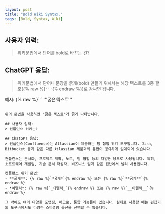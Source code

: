 ```yaml
---
layout: post
title: "Bold Wiki Syntax."
tags: [Bold, Syntax, Wiki]
---
```


## 사용자 입력:
> 위키문법에서 단어를 bold로 바꾸는 건?

## ChatGPT 응답:
> 위키문법에서 단어나 문장을 굵게(bold) 만들기 위해서는 해당 텍스트를 3중 괄호({% raw %}`'''`{% endraw %})로 감싸면 됩니다.

예시:
{% raw %}```
'''굵은 텍스트'''
```{% endraw %}

위의 문법을 사용하면 "굵은 텍스트"가 굵게 나타납니다.

## 사용자 입력:
> 컨플런스 위키는?

## ChatGPT 응답:
> 컨플런스(Confluence)는 Atlassian이 제공하는 팀 협업 위키 도구입니다. Jira, Bitbucket 등과 같은 다른 Atlassian 제품과의 통합이 용이하게 설계되어 있습니다. 

컨플런스는 문서화, 프로젝트 계획, 노트, 팀 협업 등의 다양한 용도로 사용됩니다. 특히, 소프트웨어 개발팀, 기술 문서 작성자, 비즈니스 팀과 같은 집단에서 널리 사용됩니다.

컨플런스 위키 문법:
- **굵게**: {% raw %}`*굵게*`{% endraw %} 또는 {% raw %}`**굵게**`{% endraw %}
- *이탤릭*: {% raw %}`_이탤릭_`{% endraw %} 또는 {% raw %}`__이탤릭__`{% endraw %}

그 밖에도 여러 다양한 포맷팅, 매크로, 통합 기능들이 있습니다. 실제로 사용할 때는 편집기의 도구바에서도 다양한 스타일링 옵션을 선택할 수 있습니다.

